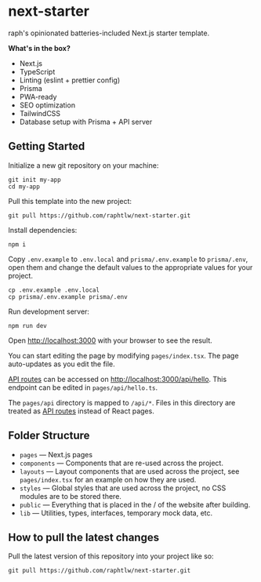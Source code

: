 # next-starter

raph's opinionated batteries-included Next.js starter template.

**What's in the box?**
- Next.js
- TypeScript
- Linting (eslint + prettier config)
- Prisma
- PWA-ready
- SEO optimization
- TailwindCSS
- Database setup with Prisma + API server

## Getting Started

Initialize a new git repository on your machine:

```shell
git init my-app
cd my-app
```

Pull this template into the new project:

```shell
git pull https://github.com/raphtlw/next-starter.git
```

Install dependencies:

```shell
npm i
```

Copy `.env.example` to `.env.local` and `prisma/.env.example` to `prisma/.env`, open them and change the default values to the appropriate values for your project.

```shell
cp .env.example .env.local
cp prisma/.env.example prisma/.env
```

Run development server:

```shell
npm run dev
```

Open [http://localhost:3000](http://localhost:3000) with your browser to see the result.

You can start editing the page by modifying `pages/index.tsx`. The page auto-updates as you edit the file.

[API routes](https://nextjs.org/docs/api-routes/introduction) can be accessed on [http://localhost:3000/api/hello](http://localhost:3000/api/hello). This endpoint can be edited in `pages/api/hello.ts`.

The `pages/api` directory is mapped to `/api/*`. Files in this directory are treated as [API routes](https://nextjs.org/docs/api-routes/introduction) instead of React pages.

## Folder Structure

- `pages` &mdash; Next.js pages
- `components` &mdash; Components that are re-used across the project.
- `layouts` &mdash; Layout components that are used across the project, see `pages/index.tsx` for an example on how they are used.
- `styles` &mdash; Global styles that are used across the project, no CSS modules are to be stored there.
- `public` &mdash; Everything that is placed in the / of the website after building.
- `lib` &mdash; Utilities, types, interfaces, temporary mock data, etc.

## How to pull the latest changes

Pull the latest version of this repository into your project like so:

```shell
git pull https://github.com/raphtlw/next-starter.git
```

